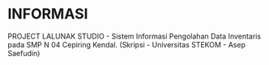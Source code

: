 # INFORMASI
PROJECT LALUNAK STUDIO - Sistem Informasi Pengolahan Data Inventaris pada SMP N 04 Cepiring Kendal. (Skripsi - Universitas STEKOM - Asep Saefudin)
